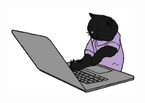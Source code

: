 <img src="https://github.com/heartyang520/HeartYang.github.io/blob/main/share/hacker_a.gif?raw=true.gif" width="40%">
